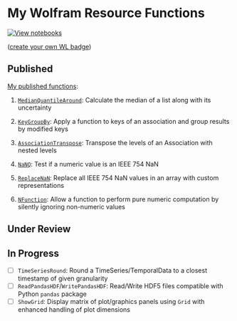 # My Wolfram Resource Functions
[![View notebooks](http://wolfr.am/HAAhzkRq)](http://wolfr.am/URFCP170)

([create your own WL badge](https://www.wolframcloud.com/obj/github-cloud/form/BadgeCreation))

## Published
[My published functions](https://resources.wolframcloud.com/FunctionRepository/search/?i=ting+sun):

1. [`MedianQuantileAround`](https://resources.wolframcloud.com/FunctionRepository/resources/MedianQuantileAround/):
Calculate the median of a list along with its uncertainty

2. [`KeyGroupBy`](https://resources.wolframcloud.com/FunctionRepository/resources/KeyGroupBy):
Apply a function to keys of an association and group results by modified keys

3. [`AssociationTranspose`](https://resources.wolframcloud.com/FunctionRepository/resources/AssociationTranspose):
Transpose the levels of an Association with nested levels

4. [`NaNQ`](NaNQ-Definition.nb): Test if a numeric value is an IEEE 754 NaN
5. [`ReplaceNaN`](ReplaceNaN-Definition.nb): Replace all IEEE 754 NaN values in an array with custom representations
6. [`NFunction`](NFunction-Definition.nb): Allow a function to perform pure numeric computation by silently ignoring non-numeric values


## Under Review




## In Progress

- [ ] `TimeSeriesRound`: Round a TimeSeries/TemporalData to a closest timestamp of given granularity
- [ ] `ReadPandasHDF`/`WritePandasHDF`: Read/Write HDF5 files compatible with Python `pandas` package
- [ ] `ShowGrid`: Display matrix of plot/graphics panels using `Grid` with enhanced handling of plot dimensions
